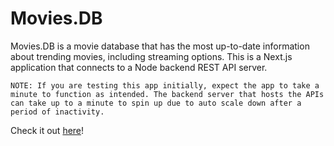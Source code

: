 # Movies.DB
Movies.DB is a movie database that has the most up-to-date information about trending movies, including streaming options. This is a Next.js application that connects to a Node backend REST API server.

```
NOTE: If you are testing this app initially, expect the app to take a minute to function as intended. The backend server that hosts the APIs can take up to a minute to spin up due to auto scale down after a period of inactivity.
```


Check it out [here](https://briankscheong.github.io/movies-db/)!
